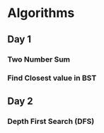 # Algorithms

## Day 1

### Two Number Sum
### Find Closest value in BST 


## Day 2

### Depth First Search (DFS)

